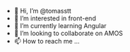 - 👋 Hi, I’m @tomasstt
- 👀 I’m interested in front-end 
- 🌱 I’m currently learning Angular
- 💞️ I’m looking to collaborate on AMOS
- 📫 How to reach me ...

<!---
tomasstt/tomasstt is a ✨ special ✨ repository because its `README.md` (this file) appears on your GitHub profile.
You can click the Preview link to take a look at your changes.
--->
